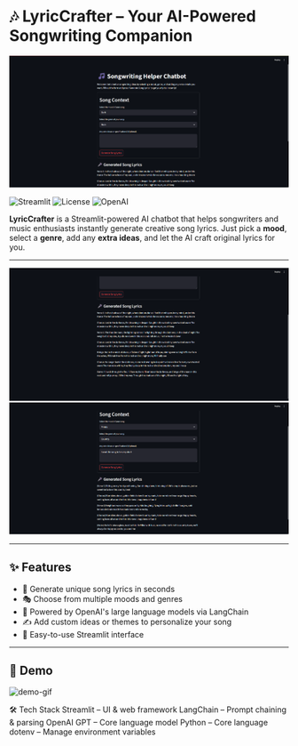 # 🎶 LyricCrafter – Your AI-Powered Songwriting Companion

![main](test1.png)

![Streamlit](https://img.shields.io/badge/built%20with-Streamlit-red?logo=streamlit)
![License](https://img.shields.io/badge/license-MIT-green)
![OpenAI](https://img.shields.io/badge/powered%20by-OpenAI-blue?logo=openai)

**LyricCrafter** is a Streamlit-powered AI chatbot that helps songwriters and music enthusiasts instantly generate creative song lyrics. Just pick a **mood**, select a **genre**, add any **extra ideas**, and let the AI craft original lyrics for you.

---

![main1](test2.png)
![main2](test3.png)

---

## ✨ Features

- 🎼 Generate unique song lyrics in seconds
- 🎭 Choose from multiple moods and genres
- 🧠 Powered by OpenAI's large language models via LangChain
- ✍️ Add custom ideas or themes to personalize your song
- 🧰 Easy-to-use Streamlit interface

---

## 🚀 Demo

![demo-gif](https://github.com/yourusername/lyriccrafter/blob/main/assets/demo.gif)  
<!-- You can add your own GIF or screenshot of the app running -->

🛠️ Tech Stack
Streamlit – UI & web framework
LangChain – Prompt chaining & parsing
OpenAI GPT – Core language model
Python – Core language
dotenv – Manage environment variables
